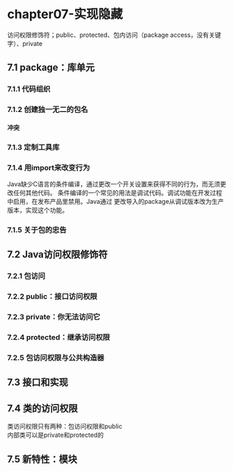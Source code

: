 # chapter07-实现隐藏
访问权限修饰符；public、protected、包内访问（package access，没有关键字）、private

## 7.1 package：库单元
### 7.1.1 代码组织
### 7.1.2 创建独一无二的包名
#### 冲突

### 7.1.3 定制工具库
### 7.1.4 用import来改变行为
Java缺少C语言的条件编译，通过更改一个开关设置来获得不同的行为，而无须更改任何其他代码。
条件编译的一个常见的用法是调试代码。调试功能在开发过程中启用，在发布产品里禁用。Java通过
更改导入的package从调试版本改为生产版本，实现这个功能。

### 7.1.5 关于包的忠告

## 7.2 Java访问权限修饰符
### 7.2.1 包访问
### 7.2.2 public：接口访问权限
### 7.2.3 private：你无法访问它
### 7.2.4 protected：继承访问权限
### 7.2.5 包访问权限与公共构造器

## 7.3 接口和实现
## 7.4 类的访问权限
类访问权限只有两种：包访问权限和public  
内部类可以是private和protected的

## 7.5 新特性：模块






